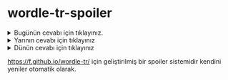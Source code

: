 # wordle-tr-spoiler

<details>
  <summary>Bugünün cevabı için tıklayınız.</summary>
  <br>
    <b> yağır </b>
</details>

<details>
  <summary>Yarının cevabı için tıklayınız</summary>
  <br>
   <b> çevre </b>
</details>

<details>
  <summary>Dünün cevabı için tıklayınız </summary>
  <br>
  <b> fikir </b>
</details>

https://f.github.io/wordle-tr/ için geliştirilmiş bir spoiler sistemidir kendini yeniler otomatik olarak.

